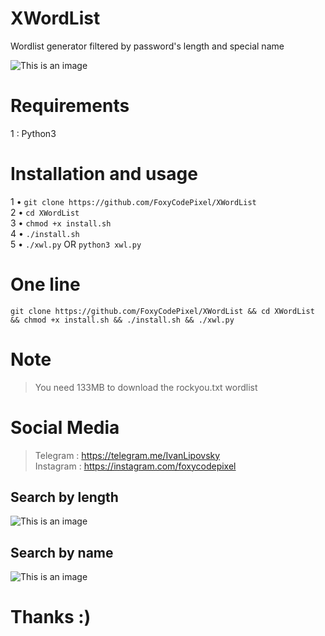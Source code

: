 # XWordList
Wordlist generator filtered by password's length and special name

![This is an image](https://github.com/FoxyCodePixel/XWordList/blob/main/FoxyCodePixel.png)

# Requirements
1 : Python3

# Installation and usage                 
1 • `git clone https://github.com/FoxyCodePixel/XWordList`                      
2 • `cd XWordList`                             
3 • `chmod +x install.sh`                         
4 • `./install.sh`                                
5 • `./xwl.py` OR `python3 xwl.py`

# One line                            
`git clone https://github.com/FoxyCodePixel/XWordList && cd XWordList && chmod +x install.sh && ./install.sh && ./xwl.py`

# Note
> You need 133MB to download the rockyou.txt wordlist

# Social Media                                            
> Telegram  : https://telegram.me/IvanLipovsky                                           
> Instagram : https://instagram.com/foxycodepixel                        

## Search by length
![This is an image](https://github.com/FoxyCodePixel/XWordList/blob/main/Search%20by%20length.png)

## Search by name
![This is an image](https://github.com/FoxyCodePixel/XWordList/blob/main/Search%20by%20name.png)

# Thanks :)          


